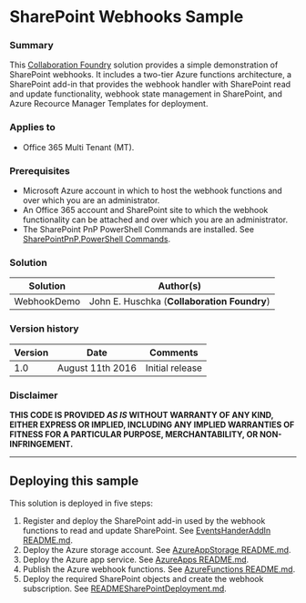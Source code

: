 # SharePoint Webhooks Sample #

### Summary ###
This [Collaboration Foundry](https://www.collaboration-foundry.com) solution provides a simple demonstration of SharePoint webhooks. It includes a two-tier Azure functions architecture, a SharePoint add-in that provides the webhook handler with SharePoint read and update functionality, webhook state management in SharePoint, and Azure Recource Manager Templates for deployment.

### Applies to ###
- Office 365 Multi Tenant (MT).

### Prerequisites ###
- Microsoft Azure account in which to host the webhook functions and over which you are an administrator.
- An Office 365 account and SharePoint site to which the webhook functionality can be attached and over which you are an administrator.
- The SharePoint PnP PowerShell Commands are installed.  See [SharePointPnP.PowerShell Commands](https://github.com/SharePoint/PnP-PowerShell).

### Solution ###
Solution | Author(s)
---------|----------
WebhookDemo| John E. Huschka (**Collaboration Foundry**)

### Version history ###
Version  | Date | Comments
---------| -----| --------
1.0  | August 11th 2016 | Initial release

### Disclaimer ###
**THIS CODE IS PROVIDED *AS IS* WITHOUT WARRANTY OF ANY KIND, EITHER EXPRESS OR IMPLIED, INCLUDING ANY IMPLIED WARRANTIES OF FITNESS FOR A PARTICULAR PURPOSE, MERCHANTABILITY, OR NON-INFRINGEMENT.**

----------

## Deploying this sample #
This solution is deployed in five steps:
1. Register and deploy the SharePoint add-in used by the webhook functions to read and update SharePoint. See [EventsHanderAddIn README.md](EventsHandlerAddIn/README.md).
2.  Deploy the Azure storage account. See [AzureAppStorage README.md](AzureAppStorage/README.md).
3.  Deploy the Azure app service. See [AzureApps README.md](AzureApps/README.md).
4.  Publish the Azure webhook functions. See [AzureFunctions README.md](AzureFunctions/README.md).
5.  Deploy the required SharePoint objects and create the webhook subscription. See [READMESharePointDeployment.md](READMESharePointDeployment.md).
